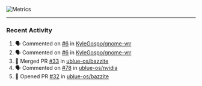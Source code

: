 ![Metrics](https://metrics.lecoq.io/KyleGospo?template=classic&base=header%2C%20activity%2C%20community%2C%20repositories%2C%20metadata&base.indepth=false&base.hireable=false&base.skip=false&config.timezone=America%2FLos_Angeles)

---
### Recent Activity
<!--START_SECTION:activity-->
1. 🗣 Commented on [#6](https://github.com/KyleGospo/gnome-vrr/issues/6) in [KyleGospo/gnome-vrr](https://github.com/KyleGospo/gnome-vrr)
2. 🗣 Commented on [#6](https://github.com/KyleGospo/gnome-vrr/issues/6) in [KyleGospo/gnome-vrr](https://github.com/KyleGospo/gnome-vrr)
3. 🎉 Merged PR [#33](https://github.com/ublue-os/bazzite/pull/33) in [ublue-os/bazzite](https://github.com/ublue-os/bazzite)
4. 🗣 Commented on [#78](https://github.com/ublue-os/nvidia/issues/78) in [ublue-os/nvidia](https://github.com/ublue-os/nvidia)
5. 💪 Opened PR [#32](https://github.com/ublue-os/bazzite/pull/32) in [ublue-os/bazzite](https://github.com/ublue-os/bazzite)
<!--END_SECTION:activity-->
